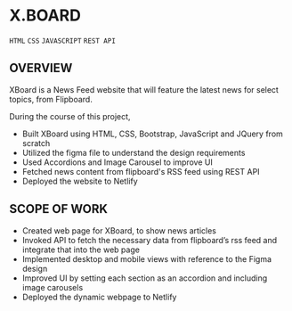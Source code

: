 # X.BOARD

`HTML` `CSS` `JAVASCRIPT` `REST API`

## OVERVIEW

XBoard is a News Feed website that will feature the latest news for select topics, from Flipboard.

During the course of this project,

- Built XBoard using HTML, CSS, Bootstrap, JavaScript and JQuery from scratch
- Utilized the figma file to understand the design requirements
- Used Accordions and Image Carousel to improve UI
- Fetched news content from flipboard's RSS feed using REST API
- Deployed the website to Netlify


## SCOPE OF WORK

- Created web page for XBoard, to show news articles
- Invoked API to fetch the necessary data from flipboard’s rss feed and integrate that into the web page
- Implemented desktop and mobile views with reference to the Figma design
- Improved UI by setting each section as an accordion and including image carousels
- Deployed the dynamic webpage to Netlify
